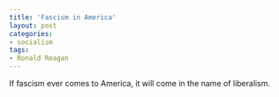 ```yaml
---
title: 'Fascism in America'
layout: post
categories:
- socialism
tags:
- Ronald Reagan
---
```


If fascism ever comes to America, it will come in the name of liberalism.